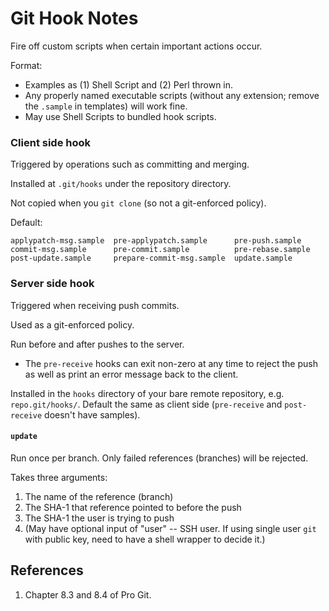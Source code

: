 # Git Hook Notes

Fire off custom scripts when certain important actions occur.

Format:

+ Examples as (1) Shell Script and (2) Perl thrown in.
+ Any properly named executable scripts (without any extension; remove the `.sample` in templates) will work fine.
+ May use Shell Scripts to bundled hook scripts.

### Client side hook

Triggered by operations such as committing and merging.

Installed at `.git/hooks` under the repository directory.

Not copied when you `git clone` (so not a git-enforced policy).

Default:

```
applypatch-msg.sample  pre-applypatch.sample      pre-push.sample
commit-msg.sample      pre-commit.sample          pre-rebase.sample
post-update.sample     prepare-commit-msg.sample  update.sample
```

### Server side hook

Triggered when receiving push commits.

Used as a git-enforced policy.

Run before and after pushes to the server.

+ The `pre-receive` hooks can exit non-zero at any time to reject the push as well as print an error message back to the client.

Installed in the `hooks` directory of your bare remote repository, e.g. `repo.git/hooks/`. Default the same as client side (`pre-receive` and `post-receive` doesn't have samples).

#### `update`

Run once per branch. Only failed references (branches) will be rejected.

Takes three arguments:

1. The name of the reference (branch)
1. The SHA-1 that reference pointed to before the push
1. The SHA-1 the user is trying to push
1. (May have optional input of "user" -- SSH user. If using single user `git` with public key, need to have a shell wrapper to decide it.)

## References

1. Chapter 8.3 and 8.4 of Pro Git.
